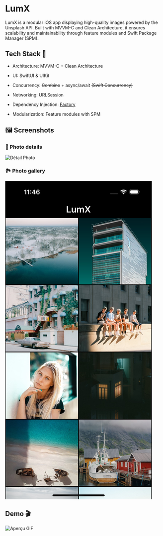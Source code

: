 # LumX
LumX is a modular iOS app displaying high-quality images powered by the Unsplash API. Built with MVVM-C and Clean Architecture, it ensures scalability and maintainability through feature modules and Swift Package Manager (SPM).


## Tech Stack 🚀

- Architecture: MVVM-C + Clean Architecture

- UI: SwiftUI & UIKit

- Concurrency: ~~Combine~~ + async/await ~~(Swift Concurrency)~~

- Networking: URLSession

- Dependency Injection: [Factory](https://github.com/hmlongco/Factory)

- Modularization: Feature modules with SPM


## 🖼️ Screenshots
### 📸 Photo details
![Détail Photo](Demo/Images/PhotoDetails.png)

### 🏞️ Photo gallery
![Galerie](Demo/Images/PhotoGallery.png)

## Demo 🎬
![Aperçu GIF](Demo/GIF/Demo.gif)
